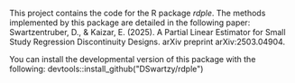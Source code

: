 
This project contains the code for the R package _rdple_. The methods implemented by this package are detailed in the following paper:
Swartzentruber, D., & Kaizar, E. (2025). A Partial Linear Estimator for Small Study Regression Discontinuity Designs. arXiv preprint arXiv:2503.04904.

You can install the developmental version of this package with the following:
devtools::install_github("DSwartzy/rdple")

